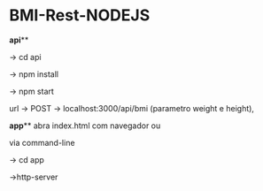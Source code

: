 # BMI-Rest-NODEJS

******api********

-> cd api

-> npm install

-> npm start

url -> POST -> localhost:3000/api/bmi (parametro weight e height),


******app********
abra index.html com navegador ou 

via command-line

-> cd app

->http-server








